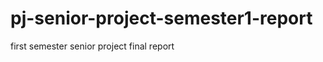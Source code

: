 pj-senior-project-semester1-report
==================================

first semester senior project final report
